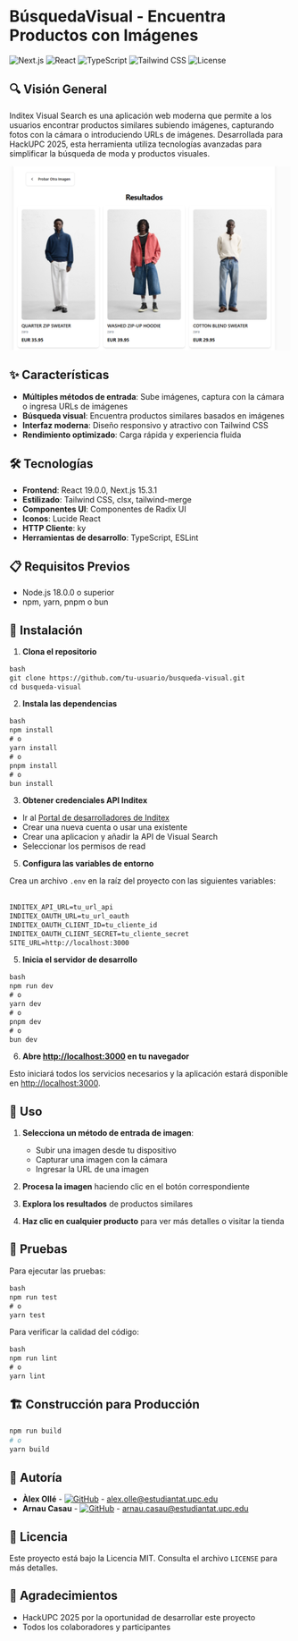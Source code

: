 # BúsquedaVisual - Encuentra Productos con Imágenes

![Next.js](https://img.shields.io/badge/Next.js-15.3.1-000000?logo=next.js)
![React](https://img.shields.io/badge/React-19.0.0-61DAFB?logo=react)
![TypeScript](https://img.shields.io/badge/TypeScript-5.0.0-3178C6?logo=typescript)
![Tailwind CSS](https://img.shields.io/badge/Tailwind-3.0.0-38B2AC?logo=tailwind-css)
![License](https://img.shields.io/badge/Licencia-MIT-green)

## 🔍 Visión General

Inditex Visual Search es una aplicación web moderna que permite a los usuarios encontrar productos similares subiendo imágenes, capturando fotos con la cámara o introduciendo URLs de imágenes. Desarrollada para HackUPC 2025, esta herramienta utiliza tecnologías avanzadas para simplificar la búsqueda de moda y productos visuales.

![Screenshot de la aplicación](public/images/paso4.png)

## ✨ Características

- **Múltiples métodos de entrada**: Sube imágenes, captura con la cámara o ingresa URLs de imágenes
- **Búsqueda visual**: Encuentra productos similares basados en imágenes
- **Interfaz moderna**: Diseño responsivo y atractivo con Tailwind CSS
- **Rendimiento optimizado**: Carga rápida y experiencia fluida

## 🛠️ Tecnologías

- **Frontend**: React 19.0.0, Next.js 15.3.1
- **Estilizado**: Tailwind CSS, clsx, tailwind-merge
- **Componentes UI**: Componentes de Radix UI
- **Iconos**: Lucide React
- **HTTP Cliente**: ky
- **Herramientas de desarrollo**: TypeScript, ESLint

## 📋 Requisitos Previos

- Node.js 18.0.0 o superior
- npm, yarn, pnpm o bun

## 🚀 Instalación

1. **Clona el repositorio**
```
bash
git clone https://github.com/tu-usuario/busqueda-visual.git
cd busqueda-visual
```
2. **Instala las dependencias**
```
bash
npm install
# o
yarn install
# o
pnpm install
# o
bun install
```
3. **Obtener credenciales API Inditex**
- Ir al [Portal de desarrolladores de Inditex](https://developer.inditex.com/)
- Crear una nueva cuenta o usar una existente
- Crear una aplicacion y añadir la API de Visual Search
- Seleccionar los permisos de read

5. **Configura las variables de entorno**

Crea un archivo `.env` en la raíz del proyecto con las siguientes variables:
```

INDITEX_API_URL=tu_url_api
INDITEX_OAUTH_URL=tu_url_oauth
INDITEX_OAUTH_CLIENT_ID=tu_cliente_id
INDITEX_OAUTH_CLIENT_SECRET=tu_cliente_secret
SITE_URL=http://localhost:3000
```
5. **Inicia el servidor de desarrollo**
```
bash
npm run dev
# o
yarn dev
# o
pnpm dev
# o
bun dev
```
6. **Abre [http://localhost:3000](http://localhost:3000) en tu navegador**


Esto iniciará todos los servicios necesarios y la aplicación estará disponible en [http://localhost:3000](http://localhost:3000).

## 📝 Uso

1. **Selecciona un método de entrada de imagen**:
   - Subir una imagen desde tu dispositivo
   - Capturar una imagen con la cámara
   - Ingresar la URL de una imagen

2. **Procesa la imagen** haciendo clic en el botón correspondiente

3. **Explora los resultados** de productos similares

4. **Haz clic en cualquier producto** para ver más detalles o visitar la tienda

## 🧪 Pruebas

Para ejecutar las pruebas:
```
bash
npm run test
# o
yarn test
```
Para verificar la calidad del código:
```
bash
npm run lint
# o
yarn lint
```
## 🏗️ Construcción para Producción

```bash
npm run build
# o
yarn build
```


## 🤝 Autoría
* **Àlex Ollé** - [![GitHub](https://img.shields.io/badge/GitHub-aolle99-181717?style=flat-square&logo=github)](https://github.com/aolle99) - alex.olle@estudiantat.upc.edu
* **Arnau Casau** - [![GitHub](https://img.shields.io/badge/GitHub-arnaucasau-181717?style=flat-square&logo=github)](https://github.com/arnaucasau) - arnau.casau@estudiantat.upc.edu

## 📄 Licencia

Este proyecto está bajo la Licencia MIT. Consulta el archivo `LICENSE` para más detalles.

## 👏 Agradecimientos

- HackUPC 2025 por la oportunidad de desarrollar este proyecto
- Todos los colaboradores y participantes
